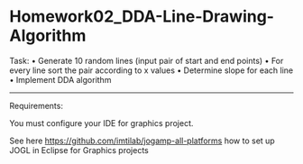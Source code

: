 # Homework02_DDA-Line-Drawing-Algorithm

Task:
•	Generate 10 random lines (input pair of start and end points)
•	For every line sort the pair according to x values
•	Determine slope for each line
•	Implement DDA algorithm 


-------------
Requirements: 

You must configure your IDE for graphics project.

See here https://github.com/imtilab/jogamp-all-platforms how to set up JOGL in Eclipse for Graphics projects
